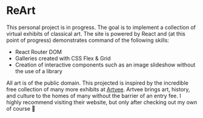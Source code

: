 # ReArt

This personal project is in progress. The goal is to implement a collection of virtual exhibits of classical art. The site is powered by React and (at this point of progress) demonstrates command of the following skills:
 
-	React Router DOM
-	Galleries created with CSS Flex & Grid
-	Creation of interactive components such as an image slideshow without the use of a library

All art is of the public domain. This projected is inspired by the incredible free collection of many more exhibits at [Artvee]( https://artvee.com/). Artvee brings art, history, and culture to the homes of many without the barrier of an entry fee. I highly recommend visiting their website, but only after checking out my own of course :slightly_smiling_face:
